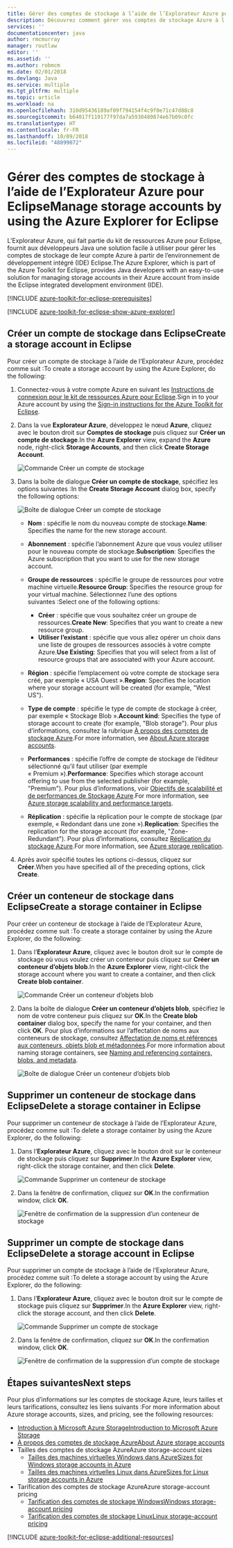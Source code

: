 ```yaml
---
title: Gérer des comptes de stockage à l’aide de l’Explorateur Azure pour Eclipse
description: Découvrez comment gérer vos comptes de stockage Azure à l’aide de l’Explorateur Azure pour Eclipse.
services: ''
documentationcenter: java
author: rmcmurray
manager: routlaw
editor: ''
ms.assetid: ''
ms.author: robmcm
ms.date: 02/01/2018
ms.devlang: Java
ms.service: multiple
ms.tgt_pltfrm: multiple
ms.topic: article
ms.workload: na
ms.openlocfilehash: 310d95436189af09f794154f4c9f0e71c47d88c8
ms.sourcegitcommit: b64017f119177f97da7a5930489874e67b09c0fc
ms.translationtype: HT
ms.contentlocale: fr-FR
ms.lasthandoff: 10/09/2018
ms.locfileid: "48899072"
---
```

# <a name="manage-storage-accounts-by-using-the-azure-explorer-for-eclipse"></a><span data-ttu-id="59524-103">Gérer des comptes de stockage à l’aide de l’Explorateur Azure pour Eclipse</span><span class="sxs-lookup"><span data-stu-id="59524-103">Manage storage accounts by using the Azure Explorer for Eclipse</span></span>

<span data-ttu-id="59524-104">L’Explorateur Azure, qui fait partie du kit de ressources Azure pour Eclipse, fournit aux développeurs Java une solution facile à utiliser pour gérer les comptes de stockage de leur compte Azure à partir de l’environnement de développement intégré (IDE) Eclipse.</span><span class="sxs-lookup"><span data-stu-id="59524-104">The Azure Explorer, which is part of the Azure Toolkit for Eclipse, provides Java developers with an easy-to-use solution for managing storage accounts in their Azure account from inside the Eclipse integrated development environment (IDE).</span></span>

[!INCLUDE [azure-toolkit-for-eclipse-prerequisites](../includes/azure-toolkit-for-eclipse-prerequisites.md)]

[!INCLUDE [azure-toolkit-for-eclipse-show-azure-explorer](../includes/azure-toolkit-for-eclipse-show-azure-explorer.md)]

## <a name="create-a-storage-account-in-eclipse"></a><span data-ttu-id="59524-105">Créer un compte de stockage dans Eclipse</span><span class="sxs-lookup"><span data-stu-id="59524-105">Create a storage account in Eclipse</span></span>

<span data-ttu-id="59524-106">Pour créer un compte de stockage à l’aide de l’Explorateur Azure, procédez comme suit :</span><span class="sxs-lookup"><span data-stu-id="59524-106">To create a storage account by using the Azure Explorer, do the following:</span></span>

1. <span data-ttu-id="59524-107">Connectez-vous à votre compte Azure en suivant les [Instructions de connexion pour le kit de ressources Azure pour Eclipse](https://docs.microsoft.com/java/azure/eclipse/azure-toolkit-for-eclipse-sign-in-instructions).</span><span class="sxs-lookup"><span data-stu-id="59524-107">Sign in to your Azure account by using the [Sign-in instructions for the Azure Toolkit for Eclipse](https://docs.microsoft.com/java/azure/eclipse/azure-toolkit-for-eclipse-sign-in-instructions).</span></span>

1. <span data-ttu-id="59524-108">Dans la vue **Explorateur Azure**, développez le nœud **Azure**, cliquez avec le bouton droit sur **Comptes de stockage** puis cliquez sur **Créer un compte de stockage**.</span><span class="sxs-lookup"><span data-stu-id="59524-108">In the **Azure Explorer** view, expand the **Azure** node, right-click **Storage Accounts**, and then click **Create Storage Account**.</span></span>

   ![Commande Créer un compte de stockage][CS01]

1. <span data-ttu-id="59524-110">Dans la boîte de dialogue **Créer un compte de stockage**, spécifiez les options suivantes :</span><span class="sxs-lookup"><span data-stu-id="59524-110">In the **Create Storage Account** dialog box, specify the following options:</span></span>

   ![Boîte de dialogue Créer un compte de stockage][CS02]

   * <span data-ttu-id="59524-112">**Nom** : spécifie le nom du nouveau compte de stockage.</span><span class="sxs-lookup"><span data-stu-id="59524-112">**Name**: Specifies the name for the new storage account.</span></span>

   * <span data-ttu-id="59524-113">**Abonnement** : spécifie l’abonnement Azure que vous voulez utiliser pour le nouveau compte de stockage.</span><span class="sxs-lookup"><span data-stu-id="59524-113">**Subscription**: Specifies the Azure subscription that you want to use for the new storage account.</span></span>

   * <span data-ttu-id="59524-114">**Groupe de ressources** : spécifie le groupe de ressources pour votre machine virtuelle.</span><span class="sxs-lookup"><span data-stu-id="59524-114">**Resource Group**: Specifies the resource group for your virtual machine.</span></span> <span data-ttu-id="59524-115">Sélectionnez l’une des options suivantes :</span><span class="sxs-lookup"><span data-stu-id="59524-115">Select one of the following options:</span></span>
      * <span data-ttu-id="59524-116">**Créer** : spécifie que vous souhaitez créer un groupe de ressources.</span><span class="sxs-lookup"><span data-stu-id="59524-116">**Create New**: Specifies that you want to create a new resource group.</span></span>
      * <span data-ttu-id="59524-117">**Utiliser l’existant** : spécifie que vous allez opérer un choix dans une liste de groupes de ressources associés à votre compte Azure.</span><span class="sxs-lookup"><span data-stu-id="59524-117">**Use Existing**: Specifies that you will select from a list of resource groups that are associated with your Azure account.</span></span>

   * <span data-ttu-id="59524-118">**Région** : spécifie l’emplacement où votre compte de stockage sera créé, par exemple « USA Ouest ».</span><span class="sxs-lookup"><span data-stu-id="59524-118">**Region**: Specifies the location where your storage account will be created (for example, "West US").</span></span>

   * <span data-ttu-id="59524-119">**Type de compte** : spécifie le type de compte de stockage à créer, par exemple « Stockage Blob ».</span><span class="sxs-lookup"><span data-stu-id="59524-119">**Account kind**: Specifies the type of storage account to create (for example, "Blob storage").</span></span> <span data-ttu-id="59524-120">Pour plus d’informations, consultez la rubrique [À propos des comptes de stockage Azure].</span><span class="sxs-lookup"><span data-stu-id="59524-120">For more information, see [About Azure storage accounts].</span></span>

   * <span data-ttu-id="59524-121">**Performances** : spécifie l’offre de compte de stockage de l’éditeur sélectionné qu’il faut utiliser (par exemple « Premium »).</span><span class="sxs-lookup"><span data-stu-id="59524-121">**Performance**: Specifies which storage account offering to use from the selected publisher (for example, "Premium").</span></span> <span data-ttu-id="59524-122">Pour plus d’informations, voir [Objectifs de scalabilité et de performances de Stockage Azure].</span><span class="sxs-lookup"><span data-stu-id="59524-122">For more information, see [Azure storage scalability and performance targets].</span></span>

   * <span data-ttu-id="59524-123">**Réplication** : spécifie la réplication pour le compte de stockage (par exemple, « Redondant dans une zone »).</span><span class="sxs-lookup"><span data-stu-id="59524-123">**Replication**: Specifies the replication for the storage account (for example, "Zone-Redundant").</span></span> <span data-ttu-id="59524-124">Pour plus d’informations, consultez [Réplication du stockage Azure].</span><span class="sxs-lookup"><span data-stu-id="59524-124">For more information, see [Azure storage replication].</span></span>

1. <span data-ttu-id="59524-125">Après avoir spécifié toutes les options ci-dessus, cliquez sur **Créer**.</span><span class="sxs-lookup"><span data-stu-id="59524-125">When you have specified all of the preceding options, click **Create**.</span></span>

## <a name="create-a-storage-container-in-eclipse"></a><span data-ttu-id="59524-126">Créer un conteneur de stockage dans Eclipse</span><span class="sxs-lookup"><span data-stu-id="59524-126">Create a storage container in Eclipse</span></span>

<span data-ttu-id="59524-127">Pour créer un conteneur de stockage à l’aide de l’Explorateur Azure, procédez comme suit :</span><span class="sxs-lookup"><span data-stu-id="59524-127">To create a storage container by using the Azure Explorer, do the following:</span></span>

1. <span data-ttu-id="59524-128">Dans l’**Explorateur Azure**, cliquez avec le bouton droit sur le compte de stockage où vous voulez créer un conteneur puis cliquez sur **Créer un conteneur d’objets blob**.</span><span class="sxs-lookup"><span data-stu-id="59524-128">In the **Azure Explorer** view, right-click the storage account where you want to create a container, and then click **Create blob container**.</span></span>

   ![Commande Créer un conteneur d’objets blob][CC01]

1. <span data-ttu-id="59524-130">Dans la boîte de dialogue **Créer un conteneur d’objets blob**, spécifiez le nom de votre conteneur puis cliquez sur **OK**.</span><span class="sxs-lookup"><span data-stu-id="59524-130">In the **Create blob container** dialog box, specify the name for your container, and then click **OK**.</span></span> <span data-ttu-id="59524-131">Pour plus d’informations sur l’affectation de noms aux conteneurs de stockage, consultez [Affectation de noms et références aux conteneurs, objets blob et métadonnées].</span><span class="sxs-lookup"><span data-stu-id="59524-131">For more information about naming storage containers, see [Naming and referencing containers, blobs, and metadata].</span></span>

   ![Boîte de dialogue Créer un conteneur d’objets blob][CC02]

## <a name="delete-a-storage-container-in-eclipse"></a><span data-ttu-id="59524-133">Supprimer un conteneur de stockage dans Eclipse</span><span class="sxs-lookup"><span data-stu-id="59524-133">Delete a storage container in Eclipse</span></span>

<span data-ttu-id="59524-134">Pour supprimer un conteneur de stockage à l’aide de l’Explorateur Azure, procédez comme suit :</span><span class="sxs-lookup"><span data-stu-id="59524-134">To delete a storage container by using the Azure Explorer, do the following:</span></span>

1. <span data-ttu-id="59524-135">Dans l’**Explorateur Azure**, cliquez avec le bouton droit sur le conteneur de stockage puis cliquez sur **Supprimer**.</span><span class="sxs-lookup"><span data-stu-id="59524-135">In the **Azure Explorer** view, right-click the storage container, and then click **Delete**.</span></span>

   ![Commande Supprimer un conteneur de stockage][DC01]

1. <span data-ttu-id="59524-137">Dans la fenêtre de confirmation, cliquez sur **OK**.</span><span class="sxs-lookup"><span data-stu-id="59524-137">In the confirmation window, click **OK**.</span></span>

   ![Fenêtre de confirmation de la suppression d’un conteneur de stockage][DC02]

## <a name="delete-a-storage-account-in-eclipse"></a><span data-ttu-id="59524-139">Supprimer un compte de stockage dans Eclipse</span><span class="sxs-lookup"><span data-stu-id="59524-139">Delete a storage account in Eclipse</span></span>

<span data-ttu-id="59524-140">Pour supprimer un compte de stockage à l’aide de l’Explorateur Azure, procédez comme suit :</span><span class="sxs-lookup"><span data-stu-id="59524-140">To delete a storage account by using the Azure Explorer, do the following:</span></span>

1. <span data-ttu-id="59524-141">Dans l’**Explorateur Azure**, cliquez avec le bouton droit sur le compte de stockage puis cliquez sur **Supprimer**.</span><span class="sxs-lookup"><span data-stu-id="59524-141">In the **Azure Explorer** view, right-click the storage account, and then click **Delete**.</span></span>

   ![Commande Supprimer un compte de stockage][DS01]

1. <span data-ttu-id="59524-143">Dans la fenêtre de confirmation, cliquez sur **OK**.</span><span class="sxs-lookup"><span data-stu-id="59524-143">In the confirmation window, click **OK**.</span></span>

   ![Fenêtre de confirmation de la suppression d’un compte de stockage][DS02]

## <a name="next-steps"></a><span data-ttu-id="59524-145">Étapes suivantes</span><span class="sxs-lookup"><span data-stu-id="59524-145">Next steps</span></span>

<span data-ttu-id="59524-146">Pour plus d’informations sur les comptes de stockage Azure, leurs tailles et leurs tarifications, consultez les liens suivants :</span><span class="sxs-lookup"><span data-stu-id="59524-146">For more information about Azure storage accounts, sizes, and pricing, see the following resources:</span></span>

* <span data-ttu-id="59524-147">[Introduction à Microsoft Azure Storage]</span><span class="sxs-lookup"><span data-stu-id="59524-147">[Introduction to Microsoft Azure Storage]</span></span>
* <span data-ttu-id="59524-148">[À propos des comptes de stockage Azure]</span><span class="sxs-lookup"><span data-stu-id="59524-148">[About Azure storage accounts]</span></span>
* <span data-ttu-id="59524-149">Tailles des comptes de stockage Azure</span><span class="sxs-lookup"><span data-stu-id="59524-149">Azure storage-account sizes</span></span>
  * <span data-ttu-id="59524-150">[Tailles des machines virtuelles Windows dans Azure]</span><span class="sxs-lookup"><span data-stu-id="59524-150">[Sizes for Windows storage accounts in Azure]</span></span>
  * <span data-ttu-id="59524-151">[Tailles des machines virtuelles Linux dans Azure]</span><span class="sxs-lookup"><span data-stu-id="59524-151">[Sizes for Linux storage accounts in Azure]</span></span>
* <span data-ttu-id="59524-152">Tarification des comptes de stockage Azure</span><span class="sxs-lookup"><span data-stu-id="59524-152">Azure storage-account pricing</span></span>
  * <span data-ttu-id="59524-153">[Tarification des comptes de stockage Windows]</span><span class="sxs-lookup"><span data-stu-id="59524-153">[Windows storage-account pricing]</span></span>
  * <span data-ttu-id="59524-154">[Tarification des comptes de stockage Linux]</span><span class="sxs-lookup"><span data-stu-id="59524-154">[Linux storage-account pricing]</span></span>

[!INCLUDE [azure-toolkit-for-eclipse-additional-resources](../includes/azure-toolkit-for-eclipse-additional-resources.md)]

<!-- URL List -->

[Introduction à Microsoft Azure Storage]: /azure/storage/storage-introduction
[Introduction to Microsoft Azure Storage]: /azure/storage/storage-introduction
[À propos des comptes de stockage Azure]: /azure/storage/storage-create-storage-account
[About Azure storage accounts]: /azure/storage/storage-create-storage-account
[Réplication du stockage Azure]: /azure/storage/storage-redundancy
[Azure storage replication]: /azure/storage/storage-redundancy
[Objectifs de scalabilité et de performances de Stockage Azure]: /azure/storage/storage-scalability-targets
[Azure storage scalability and Performance Targets]: /azure/storage/storage-scalability-targets
[Affectation de noms et références aux conteneurs, objets blob et métadonnées]: http://go.microsoft.com/fwlink/?LinkId=255555
[Naming and referencing containers, blobs, and metadata]: http://go.microsoft.com/fwlink/?LinkId=255555

[Tailles des machines virtuelles Windows dans Azure]: /azure/virtual-machines/virtual-machines-windows-sizes
[Sizes for Windows storage accounts in Azure]: /azure/virtual-machines/virtual-machines-windows-sizes
[Tailles des machines virtuelles Linux dans Azure]: /azure/virtual-machines/virtual-machines-linux-sizes
[Sizes for Linux storage accounts in Azure]: /azure/virtual-machines/virtual-machines-linux-sizes
[Tarification des comptes de stockage Windows]: /pricing/details/virtual-machines/windows/
[Windows storage-account pricing]: /pricing/details/virtual-machines/windows/
[Tarification des comptes de stockage Linux]: /pricing/details/virtual-machines/linux/
[Linux storage-account pricing]: /pricing/details/virtual-machines/linux/

<!-- IMG List -->

[CS01]: media/azure-toolkit-for-eclipse-managing-storage-accounts-using-azure-explorer/CS01.png
[CS02]: media/azure-toolkit-for-eclipse-managing-storage-accounts-using-azure-explorer/CS02.png
[CC01]: media/azure-toolkit-for-eclipse-managing-storage-accounts-using-azure-explorer/CC01.png
[CC02]: media/azure-toolkit-for-eclipse-managing-storage-accounts-using-azure-explorer/CC02.png

[DS01]: media/azure-toolkit-for-eclipse-managing-storage-accounts-using-azure-explorer/DS01.png
[DS02]: media/azure-toolkit-for-eclipse-managing-storage-accounts-using-azure-explorer/DS02.png
[DC01]: media/azure-toolkit-for-eclipse-managing-storage-accounts-using-azure-explorer/DC01.png
[DC02]: media/azure-toolkit-for-eclipse-managing-storage-accounts-using-azure-explorer/DC02.png
